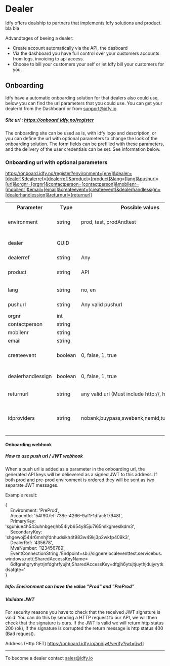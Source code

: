 # Dealer

Idfy offers dealship to partners that implements Idfy solutions and product. bla bla

Advandtages of beeing a dealer:

* Create account automatically via the API, the dasboard 
* Via the dashboard you have full control over your customers accounts from logs, invoicing to api access.
* Choose to bill your customers your self or let Idfy bill your customers for you.

## Onboarding

Idfy have a automatic onboarding solution for that dealers also could use, below you can find the url parameters that you could use.
You can get your dealerId from the Dashboard or from support@idfy.io.

##### Site url : https://onboard.idfy.no/register

The onboarding site can be used as is, with Idfy logo and description, or you can define the url with optional parameters to change the look of the onboarding solution. The form fields can be prefilled with these parameters, and the delivery of the user credentials can be set. See information below.  


### Onboarding url with optional parameters

https://onboard.idfy.no/register?environment=[env]&dealer=[dealer]&dealerref=[dealerref]&product=[product]&lang=[lang]&pushurl=[url]&orgnr=[orgnr]&contactperson=[contactperson]&mobilenr=[mobilenr]&email=[email]&createevent=[createevent]&dealerhandlessign=[dealerhandlessign]&returnurl=[returnurl]

<table>
<tr>
<th>Parameter</th>
<th>Type</th>
<th>Possible values</th>
<th>Description</th>
</tr>
<tr><td>environment</td><td>string</td><td>prod, test, prodAndtest</td><td>Sets the signere environment the new customer will be granted (default is test)</td> </tr>
<tr><td>dealer</td><td>GUID</td><td></td><td>If the dealerid exists, the site will be presented with the dealer logo and description text (if defined) </td> </tr>
<tr><td>dealerref</td><td>string</td><td>Any</td><td>dealer reference</td> </tr>
<tr><td>product</td><td>string</td><td>API</td><td>The product that the customer will be granted (For now only API is available in the onboarding solution)</td> </tr>
<tr><td>lang</td><td>string</td><td>no, en</td><td>Set the language of the page upon arrival</td></tr>
<tr><td>pushurl</td><td>string</td><td>Any valid pushurl</td><td>If defined the credentials will be pushed to this url as a signed jwt hook</td></tr>
<tr><td>orgnr</td><td>int</td><td></td><td>The orgnumber for the new customer</td></tr>
<tr><td>contactperson</td><td>string</td><td></td><td>Name of the contactperson</td></tr>
<tr><td>mobilenr</td><td>string</td><td></td><td>The contactperson's mobile nr</td></tr>
<tr><td>email</td><td>string</td><td></td><td>The contactperson's email address</td></tr>
<tr><td>createevent</td><td>boolean</td><td>0, false, 1, true</td><td>If set to true, a rebusqueue event connectionstring will be added and provided with the API keys</td></tr>
<tr><td>dealerhandlessign</td><td>boolean</td><td>0, false, 1, true</td><td>If set to true, the dealer will have to create the user agreement and handle signing of this</td></tr>
<tr><td>returnurl</td><td>string</td><td>any valid url (Must include http://, https://)</td><td>Define this to redirect here after registration is complete</td></tr>
<tr><td>idproviders</td><td>string</td><td>nobank,buypass,swebank,nemid,tupas,mconnect</td><td>Choose which id providers the customer can choose between, separate by comma (ex. <a href="https://onboard.idfy.no/register?idproviders=nobank,swebank,mconnect" target="_blank">https://onboard.idfy.no/register?idproviders=nobank,swebank,mconnect</a></td></tr>
</table>

#### Onboarding webhook

##### How to use push url / JWT webhook

When a push url is added as a parameter in the onboarding url, the generated API keys will be delievered as a signed JWT to this address. If both prod and pre-prod environment is ordered they will be sent as two separate JWT messages. 

Example result:

{<br/>
      &nbsp;&nbsp;&nbsp;&nbsp;Environment: 'PreProd',<br/>
      &nbsp;&nbsp;&nbsp;&nbsp;AccountId: '54f907ef-738e-4266-9af1-1dfac5f7948f',<br/>
      &nbsp;&nbsp;&nbsp;&nbsp;PrimaryKey: 'sguhiue4h543uhnbgerjhb54iyb654y85ju7i65mlkgmeslkdm3',<br/>
      &nbsp;&nbsp;&nbsp;&nbsp;SecondaryKey: 'shgewoj544r6mnhjfdnhudsikh4t983w49kj3p2wkfp409k3',<br/>
      &nbsp;&nbsp;&nbsp;&nbsp;DealerRef: '435678',  <br/>
&nbsp;&nbsp;&nbsp;&nbsp;MvaNumber: '123456789',  <br/>
      &nbsp;&nbsp;&nbsp;&nbsp;EventConnectionString:'Endpoint=sb://signerelocaleventtest.servicebus.windows.net/;SharedAccessKeyName=
      &nbsp;&nbsp;&nbsp;&nbsp;6dfgrehgrythytrjnfdghrfyujht;SharedAccessKey=dfgjh6ytujtjuythjdujyrytkdsafgte='<br/>
}

##### Info: Environment can have the value "Prod" and "PreProd"

##### Validate JWT

For security reasons you have to check that the received JWT signature is valid. You can do this by sending a HTTP request to our API, we will then check that the signature is ours. If the JWT is valid we will return http status 200 (ok), if the signature is corrupted the return message is http status 400 (Bad request). 

Address (Http GET)
https://onboard.idfy.io/api/jwt/verify?jwt=[jwt]
***


To become a dealer contact [sales@idfy.io](mailto:sales@idfy.io)

